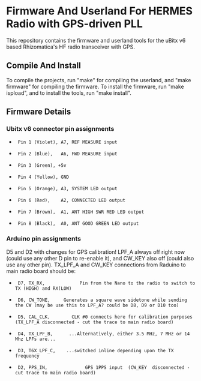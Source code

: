 # Firmware And Userland For HERMES Radio with GPS-driven PLL

This repository contains the firmware and userland tools for the uBitx v6
based Rhizomatica's HF radio transceiver with GPS.

## Compile And Install

To compile the projects, run "make" for compiling the userland, and "make
firmware" for compiling the firmware. To install the firmware, run "make
ispload", and to install the tools, run "make install".

## Firmware Details

### Ubitx v6 connector pin assignments

*      Pin 1 (Violet), A7, REF MEASURE input
*      Pin 2 (Blue),   A6, FWD MEASURE input
*      Pin 3 (Green), +5v
*      Pin 4 (Yellow), GND
*      Pin 5 (Orange), A3, SYSTEM LED output
*      Pin 6 (Red),    A2, CONNECTED LED output
*      Pin 7 (Brown),  A1, ANT HIGH SWR RED LED output
*      Pin 8 (Black),  A0, ANT GOOD GREEN LED output

### Arduino pin assignments

D5 and D2 with changes for GPS calibration! LPF_A always off right now
(could use any other D pin to re-enable it), and CW_KEY also off (could also
use any other pin). TX_LPF_A and CW_KEY connections from Raduino to main
radio board should be:

*      D7, TX_RX,             Pin from the Nano to the radio to switch to TX (HIGH) and RX(LOW)
*      D6, CW_TONE,     Generates a square wave sidetone while sending the CW (may be use this to LPF_A? could be D8, D9 or D10 too)
*      D5, CAL_CLK,        CLK #0 connects here for calibration purposes (TX_LPF_A disconnected - cut the trace to main radio board)
*      D4, TX_LPF_B,      ...Alternatively, either 3.5 MHz, 7 MHz or 14 Mhz LPFs are...
*      D3, T6X_LPF_C,    ...switched inline depending upon the TX frequency
*      D2, PPS_IN,              GPS 1PPS input  (CW_KEY  disconnected - cut trace to main radio board)
